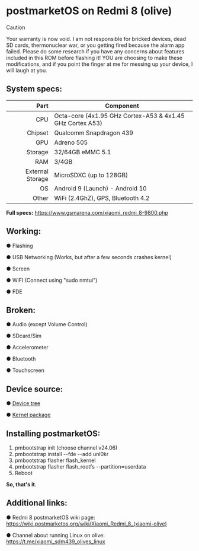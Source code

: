 # postmarketOS on Redmi 8 (olive)

> [!CAUTION]
> Your warranty is now void.
I am not responsible for bricked devices, dead SD cards, thermonuclear war,
or you getting fired because the alarm app failed.
Please do some research if you have any concerns about features included in this ROM before flashing it!
YOU are choosing to make these modifications, and if you point the finger at me for messing up your device,
I will laugh at you. 

## System specs:
| Part | Component |
|-----:|-----------|
|CPU|Octa-core (4x1.95 GHz Cortex-A53 & 4x1.45 GHz Cortex A53)|
|Chipset|Qualcomm Snapdragon 439|
|GPU|Adreno 505|
|Storage|32/64GB eMMC 5.1|
|RAM|3/4GB|
|External Storage|MicroSDXC (up to 128GB)|
|OS|Android 9 (Launch) - Android 10|
|Other|WiFi (2.4GhZ), GPS, Bluetooth 4.2|

**Full specs:** https://www.gsmarena.com/xiaomi_redmi_8-9800.php

## Working:
● Flashing

● USB Networking (Works, but after a few seconds crashes kernel)

● Screen

● WiFI (Connect using "sudo nmtui")

● FDE

## Broken:
● Audio (except Volume Control)

● SDcard/Sim

● Accelerometer

● Bluetooth

● Touchscreen

## Device source:
● [Device tree](https://github.com/mi-sdm439/android_device_xiaomi_olive)

● [Kernel package](https://gitlab.postmarketos.org/postmarketOS/pmaports/-/tree/master/device/downstream/linux-xiaomi-olive)

## Installing postmarketOS:
1. pmbootstrap init (choose channel v24.06)
2. pmbootstrap install --fde --add unl0kr
3. pmbootstrap flasher flash_kernel
4. pmbootstrap flasher flash_rootfs --partition=userdata
5. Reboot

**So, that's it.**

## Additional links:
● Redmi 8 postmarketOS wiki page: https://wiki.postmarketos.org/wiki/Xiaomi_Redmi_8_(xiaomi-olive)

● Channel about running Linux on olive: https://t.me/xiaomi_sdm439_olives_linux
